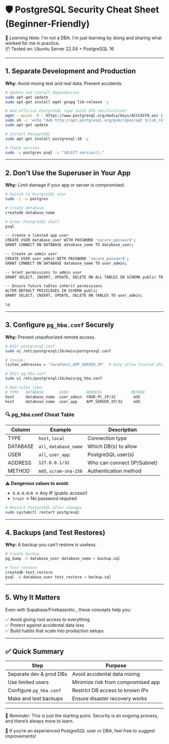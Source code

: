 
# 🛡️ PostgreSQL Security Cheat Sheet (Beginner-Friendly)

📝 *Learning Note:* I'm not a DBA. I'm just learning by doing and sharing what worked for me in practice.  
📦 Tested on: Ubuntu Server 22.04 + PostgreSQL 16

---

## 1. Separate Development and Production

**Why:** Avoid mixing test and real data. Prevent accidents.

```bash
# Update and install dependencies
sudo apt-get update
sudo apt-get install wget gnupg lsb-release -y

# Add official PostgreSQL repo (with GPG verification)
wget --quiet -O - https://www.postgresql.org/media/keys/ACCC4CF8.asc | sudo apt-key add -
sudo sh -c 'echo "deb http://apt.postgresql.org/pub/repos/apt $(lsb_release -cs)-pgdg main" > /etc/apt/sources.list.d/pgdg.list'
sudo apt-get update

# Install PostgreSQL
sudo apt-get install postgresql-16 -y

# Check version
sudo -u postgres psql -c "SELECT version();"
```

---

## 2. Don't Use the Superuser in Your App

**Why:** Limit damage if your app or server is compromised.

```bash
# Switch to PostgreSQL user
sudo -i -u postgres

# Create database
createdb database_name

# Enter PostgreSQL shell
psql

-- Create a limited app user
CREATE USER database_user WITH PASSWORD 'secure_password';
GRANT CONNECT ON DATABASE database_name TO database_user;

-- Create an admin user
CREATE USER user_admin WITH PASSWORD 'secure_password';
GRANT CONNECT ON DATABASE database_name TO user_admin;

-- Grant permissions to admin user
GRANT SELECT, INSERT, UPDATE, DELETE ON ALL TABLES IN SCHEMA public TO user_admin;

-- Ensure future tables inherit permissions
ALTER DEFAULT PRIVILEGES IN SCHEMA public
GRANT SELECT, INSERT, UPDATE, DELETE ON TABLES TO user_admin;

\q
```

---

## 3. Configure `pg_hba.conf` Securely

**Why:** Prevent unauthorized remote access.

```bash
# Edit postgresql.conf
sudo vi /etc/postgresql/16/main/postgresql.conf

# Inside:
listen_addresses = 'localhost,APP_SERVER_IP'  # Only allow trusted IPs

# Edit pg_hba.conf
sudo vi /etc/postgresql/16/main/pg_hba.conf

# Add rules like:
# TYPE   DATABASE       USER        ADDRESS             METHOD
host     database_name  user_admin  YOUR_PC_IP/32        md5
host     database_name  user_app    APP_SERVER_IP/32     md5
```

### 🔍 pg_hba.conf Cheat Table

| Column     | Example               | Description                          |
|------------|------------------------|--------------------------------------|
| TYPE       | `host`, `local`        | Connection type                      |
| DATABASE   | `all`, `database_name` | Which DB(s) to allow                 |
| USER       | `all`, `user_app`      | PostgreSQL user(s)                   |
| ADDRESS    | `127.0.0.1/32`         | Who can connect (IP/Subnet)          |
| METHOD     | `md5`, `scram-sha-256` | Authentication method                |

**⚠️ Dangerous values to avoid:**  
- `0.0.0.0/0` → Any IP (public access!)  
- `trust` → No password required  

```bash
# Restart PostgreSQL after changes
sudo systemctl restart postgresql
```

---

## 4. Backups (and Test Restores)

**Why:** A backup you can’t restore is useless.

```bash
# Create backup
pg_dump -U database_user database_name > backup.sql

# Test restore
createdb test_restore
psql -U database_user test_restore < backup.sql
```

---

## 5. Why It Matters

Even with Supabase/Firebase/etc., these concepts help you:

✅ Avoid giving root access to everything  
✅ Protect against accidental data loss  
✅ Build habits that scale into production setups

---

## ✅ Quick Summary

| Step                         | Purpose                              |
|------------------------------|--------------------------------------|
| Separate dev & prod DBs      | Avoid accidental data mixing         |
| Use limited users            | Minimize risk from compromised app   |
| Configure `pg_hba.conf`      | Restrict DB access to known IPs      |
| Make and test backups        | Ensure disaster recovery works       |

---

📌 *Reminder:* This is just the starting point. Security is an ongoing process, and there’s always more to learn.

🙏 If you’re an experienced PostgreSQL user or DBA, feel free to suggest improvements!
